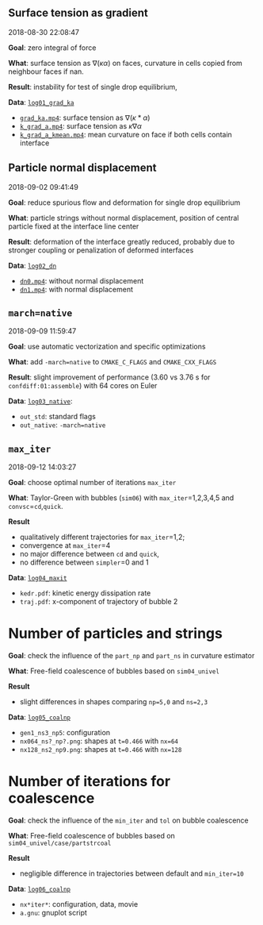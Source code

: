## Surface tension as gradient

2018-08-30 22:08:47

**Goal**: 
zero integral of force

**What**: 
surface tension as $`\nabla (\kappa \alpha)`$ on faces,
curvature in cells copied from neighbour faces if nan.

**Result**: 
instability for test of single drop equilibrium, 

**Data**:
[`log01_grad_ka`](log01_grad_ka)

- [`grad_ka.mp4`](log01_grad_ka/grad_ka.mp4): 
surface tension as $`\nabla (\kappa * \alpha)`$
- [`k_grad_a.mp4`](log01_grad_ka/k_grad_a.mp4):
surface tension as $`\kappa \nabla \alpha`$
- [`k_grad_a_kmean.mp4`](log01_grad_ka/k_grad_a_kmean.mp4): 
mean curvature on face if both cells contain interface


## Particle normal displacement 

2018-09-02 09:41:49

**Goal**:
reduce spurious flow and deformation for single drop equilibrium

**What**:
particle strings without normal displacement,
position of central particle fixed at the interface line center

**Result**:
deformation of the interface greatly reduced,
probably due to stronger coupling or penalization of deformed interfaces

**Data**:
[`log02_dn`](log02_dn)

- [`dn0.mp4`](log02_dn/dn0.mp4): without normal displacement
- [`dn1.mp4`](log02_dn/dn1.mp4): with normal displacement


## `march=native`

2018-09-09 11:59:47

**Goal**:
use automatic vectorization and specific optimizations

**What**:
add `-march=native` to `CMAKE_C_FLAGS` and `CMAKE_CXX_FLAGS`

**Result**:
slight improvement of performance (3.60 vs 3.76 s for `confdiff:01:assemble`)
with 64 cores on Euler

**Data**: 
[`log03_native`](log03_native): 

- `out_std`: standard flags
- `out_native`: `-march=native`

## `max_iter`

2018-09-12 14:03:27

**Goal**:
choose optimal number of iterations `max_iter`

**What**:
Taylor-Green with bubbles (`sim06`) with `max_iter`=1,2,3,4,5
and `convsc`=`cd`,`quick`.

**Result**

- qualitatively different trajectories for `max_iter`=1,2;
- convergence at `max_iter`=4
- no major difference between `cd` and `quick`,
- no difference between `simpler`=0 and 1

**Data**:
[`log04_maxit`](log04_maxit)

- `kedr.pdf`: kinetic energy dissipation rate
- `traj.pdf`: x-component of trajectory of bubble 2

# Number of particles and strings

**Goal**:
check the influence of the `part_np` and `part_ns` in curvature estimator

**What**:
Free-field coalescence of bubbles based on `sim04_univel`

**Result**

- slight differences in shapes comparing `np=5,0` and `ns=2,3`

**Data**:
[`log05_coalnp`](log05_coalnp)

- `gen1_ns3_np5`: configuration
- `nx064_ns?_np?.png`: shapes at `t=0.466` with `nx=64`
- `nx128_ns2_np9.png`: shapes at `t=0.466` with `nx=128`

# Number of iterations for coalescence

**Goal**:
check the influence of the `min_iter` and `tol` on bubble coalescence

**What**:
Free-field coalescence of bubbles based on `sim04_univel/case/partstrcoal`

**Result**

- negligible difference in trajectories between default and `min_iter=10`

**Data**:
[`log06_coalnp`](log06_coaliter)

- `nx*iter*`: configuration, data, movie
- `a.gnu`: gnuplot script
